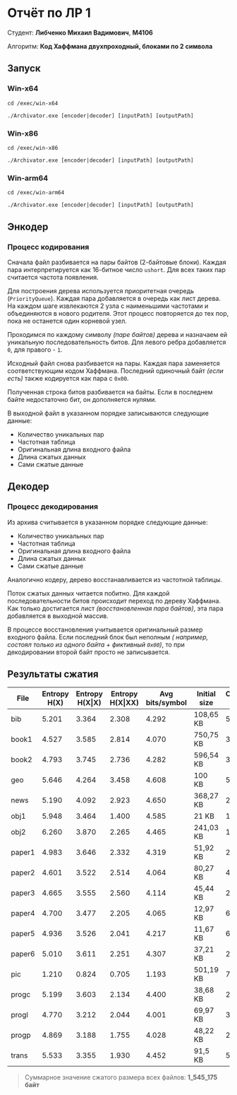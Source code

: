 # Отчёт по ЛР 1

Студент: **Либченко Михаил Вадимович**, **M4106**

Алгоритм: **Код Хаффмана двухпроходный, блоками по 2 символа**

## Запуск

### Win-x64

```shell
cd /exec/win-x64
```

```shell
./Archivator.exe [encoder|decoder] [inputPath] [outputPath]
```

### Win-x86

```shell
cd /exec/win-x86
```

```shell
./Archivator.exe [encoder|decoder] [inputPath] [outputPath]
```

### Win-arm64

```shell
cd /exec/win-arm64
```

```shell
./Archivator.exe [encoder|decoder] [inputPath] [outputPath]
```

## Энкодер

### Процесс кодирования

Сначала файл разбивается на пары байтов (2-байтовые блоки). Каждая пара интерпретируется как 16-битное число `ushort`.
Для всех таких пар считается частота появления.

Для построения дерева используется приоритетная очередь (`PriorityQueue`). Каждая пара добавляется в очередь как лист
дерева. На каждом шаге извлекаются 2 узла с наименьшими частотами и объединяются в нового родителя. Этот процесс
повторяется до тех пор, пока не останется один корневой узел.

Проходимся по каждому символу _(паре байтов)_ дерева и назначаем ей уникальную последовательность битов. Для левого
ребра добавляется `0`, для правого - `1`.

Исходный файл снова разбивается на пары. Каждая пара заменяется соответствующим кодом Хаффмана. Последний одиночный
байт _(если есть)_ также кодируется как пара с `0x00`.

Полученная строка битов разбивается на байты. Если в последнем байте недостаточно бит, он дополняется нулями.

В выходной файл в указанном порядке записываются следующие данные:

- Количество уникальных пар
- Частотная таблица
- Оригинальная длина входного файла
- Длина сжатых данных
- Сами сжатые данные

## Декодер

### Процесс декодирования

Из архива считывается в указанном порядке следующие данные:

- Количество уникальных пар
- Частотная таблица
- Оригинальная длина входного файла
- Длина сжатых данных
- Сами сжатые данные

Аналогично кодеру, дерево восстанавливается из частотной таблицы.

Поток сжатых данных читается побитно. Для каждой последовательности битов происходит переход по дереву Хаффмана. Как
только достигается лист _(восстановленная пара байтов)_, эта пара добавляется в выходной массив.

В процессе восстановления учитывается оригинальный размер входного файла. Если последний блок был неполным _(
например, состоял только из одного байта + фиктивный `0x00`)_, то при декодировании второй байт просто не
записывается.

## Результаты сжатия

| File   | Entropy H(X) | Entropy H(X\|X) | Entropy H(X\|XX) | Avg bits/symbol | Initial size | Compressed size | Compressed (%) |
|--------|--------------|-----------------|------------------|-----------------|--------------|-----------------|----------------|
| bib    | 5.201        | 3.364           | 2.308            | 4.292           | 108,65 KB    | 58,29 KB        | 46.350         |
| book1  | 4.527        | 3.585           | 2.814            | 4.070           | 750,75 KB    | 381,99 KB       | 49.119         |
| book2  | 4.793        | 3.745           | 2.736            | 4.282           | 596,54 KB    | 319,3 KB        | 46.474         |
| geo    | 5.646        | 4.264           | 3.458            | 4.608           | 100 KB       | 57,6 KB         | 42.396         |
| news   | 5.190        | 4.092           | 2.923            | 4.650           | 368,27 KB    | 214,05 KB       | 41.878         |
| obj1   | 5.948        | 3.464           | 1.400            | 4.585           | 21 KB        | 12,04 KB        | 42.685         |
| obj2   | 6.260        | 3.870           | 2.265            | 4.465           | 241,03 KB    | 134,53 KB       | 44.184         |
| paper1 | 4.983        | 3.646           | 2.332            | 4.319           | 51,92 KB     | 28,02 KB        | 46.019         |
| paper2 | 4.601        | 3.522           | 2.514            | 4.064           | 80,27 KB     | 40,78 KB        | 49.198         |
| paper3 | 4.665        | 3.555           | 2.560            | 4.114           | 45,44 KB     | 23,37 KB        | 48.569         |
| paper4 | 4.700        | 3.477           | 2.205            | 4.065           | 12,97 KB     | 6,59 KB         | 49.187         |
| paper5 | 4.936        | 3.526           | 2.041            | 4.217           | 11,67 KB     | 6,15 KB         | 47.281         |
| paper6 | 5.010        | 3.611           | 2.251            | 4.307           | 37,21 KB     | 20,04 KB        | 46.157         |
| pic    | 1.210        | 0.824           | 0.705            | 1.193           | 501,19 KB    | 74,73 KB        | 85.090         |
| progc  | 5.199        | 3.603           | 2.134            | 4.400           | 38,68 KB     | 21,27 KB        | 45.003         |
| progl  | 4.770        | 3.212           | 2.044            | 4.001           | 69,97 KB     | 34,99 KB        | 49.992         |
| progp  | 4.869        | 3.188           | 1.755            | 4.028           | 48,22 KB     | 24,28 KB        | 49.645         |
| trans  | 5.533        | 3.355           | 1.930            | 4.452           | 91,5 KB      | 50,92 KB        | 44.346         |

> Суммарное значение сжатого размера всех файлов: **1_545_175 байт**